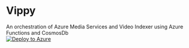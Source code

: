 # Vippy
An orchestration of Azure Media Services and Video Indexer using Azure Functions and CosmosDb
<br>
[![Deploy to Azure](http://azuredeploy.net/deploybutton.png)](https://portal.azure.com/#create/Microsoft.Template/uri/https%3A%2F%2Fraw.githubusercontent.com%2FDarinShapiroMS%2FVippy%2Fmaster%2Fazuredeploy.json)
